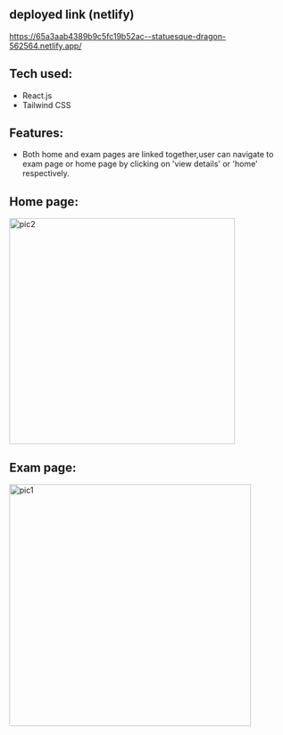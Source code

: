 ## deployed link (netlify)
https://65a3aab4389b9c5fc19b52ac--statuesque-dragon-562564.netlify.app/

## Tech used:
- React.js
- Tailwind CSS

## Features:
-  Both home and exam pages are linked together,user can navigate to exam page or home page by clicking on 'view details' or 'home' respectively.

## Home page:
<img width="404" alt="pic2" src="https://github.com/ankitadhakad/formease/assets/93987344/020a9f62-5c27-475e-bfc0-041ee80a00c8">

## Exam page:


<img width="433" alt="pic1" src="https://github.com/ankitadhakad/formease/assets/93987344/aaeaea50-69a0-4250-8469-9d0782ac52f5">

